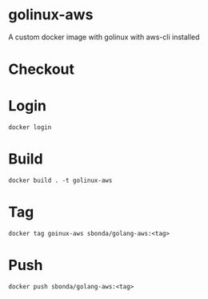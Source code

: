# golinux-aws

A custom docker image with golinux with aws-cli installed

# Checkout

# Login
```
docker login
```
# Build
```
docker build . -t golinux-aws
```
# Tag
```
docker tag goinux-aws sbonda/golang-aws:<tag>
```
# Push
```
docker push sbonda/golang-aws:<tag>

